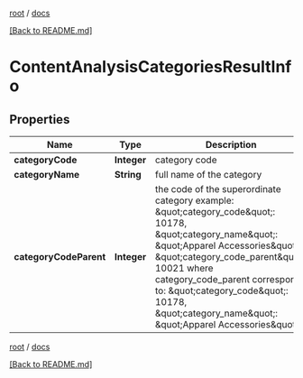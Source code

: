 [root](./../ "root") / [docs](./ "docs")

[[Back to README.md]](./../README.md "[Back to README.md]")

# ContentAnalysisCategoriesResultInfo

## Properties

| Name | Type | Description | Notes |
|------------ | ------------- | ------------- | -------------|
|**categoryCode** | **Integer** | category code |  [optional] |
|**categoryName** | **String** | full name of the category |  [optional] |
|**categoryCodeParent** | **Integer** | the code of the superordinate category example: \&quot;category_code\&quot;: 10178, \&quot;category_name\&quot;: \&quot;Apparel Accessories\&quot;, \&quot;category_code_parent\&quot;: 10021 where category_code_parent corresponds to: \&quot;category_code\&quot;: 10178, \&quot;category_name\&quot;: \&quot;Apparel Accessories\&quot; |  [optional] |

[root](./../ "root") / [docs](./ "docs")

[[Back to README.md]](./../README.md "[Back to README.md]")